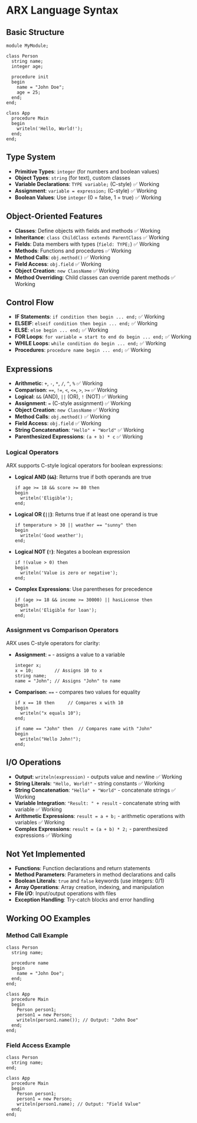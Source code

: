 # ARX Language Syntax

## Basic Structure
```arx
module MyModule;

class Person
  string name;
  integer age;
  
  procedure init
  begin
    name = "John Doe";
    age = 25;
  end;
end;

class App
  procedure Main
  begin
    writeln('Hello, World!');
  end;
end;
```

## Type System
- **Primitive Types**: `integer` (for numbers and boolean values)
- **Object Types**: `string` (for text), custom classes
- **Variable Declarations**: `TYPE variable;` (C-style) ✅ Working
- **Assignment**: `variable = expression;` (C-style) ✅ Working
- **Boolean Values**: Use `integer` (0 = false, 1 = true) ✅ Working

## Object-Oriented Features
- **Classes**: Define objects with fields and methods ✅ Working
- **Inheritance**: `class ChildClass extends ParentClass` ✅ Working
- **Fields**: Data members with types (`field: TYPE;`) ✅ Working
- **Methods**: Functions and procedures ✅ Working
- **Method Calls**: `obj.method()` ✅ Working
- **Field Access**: `obj.field` ✅ Working
- **Object Creation**: `new ClassName` ✅ Working
- **Method Overriding**: Child classes can override parent methods ✅ Working

## Control Flow
- **IF Statements**: `if condition then begin ... end;` ✅ Working
- **ELSEIF**: `elseif condition then begin ... end;` ✅ Working
- **ELSE**: `else begin ... end;` ✅ Working
- **FOR Loops**: `for variable = start to end do begin ... end;` ✅ Working
- **WHILE Loops**: `while condition do begin ... end;` ✅ Working
- **Procedures**: `procedure name begin ... end;` ✅ Working

## Expressions
- **Arithmetic**: `+`, `-`, `*`, `/`, `^`, `%` ✅ Working
- **Comparison**: `==`, `!=`, `<`, `<=`, `>`, `>=` ✅ Working
- **Logical**: `&&` (AND), `||` (OR), `!` (NOT) ✅ Working
- **Assignment**: `=` (C-style assignment) ✅ Working
- **Object Creation**: `new ClassName` ✅ Working
- **Method Calls**: `obj.method()` ✅ Working
- **Field Access**: `obj.field` ✅ Working
- **String Concatenation**: `"Hello" + "World"` ✅ Working
- **Parenthesized Expressions**: `(a + b) * c` ✅ Working

### Logical Operators
ARX supports C-style logical operators for boolean expressions:

- **Logical AND (`&&`)**: Returns true if both operands are true
  ```arx
  if age >= 18 && score >= 80 then
  begin
    writeln('Eligible');
  end;
  ```

- **Logical OR (`||`)**: Returns true if at least one operand is true
  ```arx
  if temperature > 30 || weather == "sunny" then
  begin
    writeln('Good weather');
  end;
  ```

- **Logical NOT (`!`)**: Negates a boolean expression
  ```arx
  if !(value > 0) then
  begin
    writeln('Value is zero or negative');
  end;
  ```

- **Complex Expressions**: Use parentheses for precedence
  ```arx
  if (age >= 18 && income >= 30000) || hasLicense then
  begin
    writeln('Eligible for loan');
  end;
  ```

### Assignment vs Comparison Operators
ARX uses C-style operators for clarity:
- **Assignment**: `=` - assigns a value to a variable
  ```arx
  integer x;
  x = 10;        // Assigns 10 to x
  string name;
  name = "John"; // Assigns "John" to name
  ```
- **Comparison**: `==` - compares two values for equality
  ```arx
  if x == 10 then     // Compares x with 10
  begin
    writeln("x equals 10");
  end;
  
  if name == "John" then  // Compares name with "John"
  begin
    writeln("Hello John!");
  end;
  ```

## I/O Operations
- **Output**: `writeln(expression)` - outputs value and newline ✅ Working
- **String Literals**: `"Hello, World!"` - string constants ✅ Working
- **String Concatenation**: `"Hello" + "World"` - concatenate strings ✅ Working
- **Variable Integration**: `"Result: " + result` - concatenate string with variable ✅ Working
- **Arithmetic Expressions**: `result = a + b;` - arithmetic operations with variables ✅ Working
- **Complex Expressions**: `result = (a + b) * 2;` - parenthesized expressions ✅ Working

## Not Yet Implemented
- **Functions**: Function declarations and return statements
- **Method Parameters**: Parameters in method declarations and calls
- **Boolean Literals**: `true` and `false` keywords (use integers: 0/1)
- **Array Operations**: Array creation, indexing, and manipulation
- **File I/O**: Input/output operations with files
- **Exception Handling**: Try-catch blocks and error handling

## Working OO Examples

### Method Call Example
```arx
class Person
  string name;
  
  procedure name
  begin
    name = "John Doe";
  end;
end;

class App
  procedure Main
  begin
    Person person1;
    person1 = new Person;
    writeln(person1.name()); // Output: "John Doe"
  end;
end;
```

### Field Access Example
```arx
class Person
  string name;
end;

class App
  procedure Main
  begin
    Person person1;
    person1 = new Person;
    writeln(person1.name); // Output: "Field Value"
  end;
end;
```
